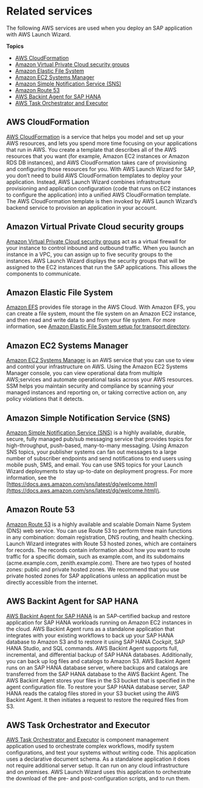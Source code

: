 # Related services<a name="related-services-sap"></a>

The following AWS services are used when you deploy an SAP application with AWS Launch Wizard\.

**Topics**
+ [AWS CloudFormation](#launch-wizard-sap-related-services-cloudformation)
+ [Amazon Virtual Private Cloud security groups](#launch-wizard-sap-related-services-vpc)
+ [Amazon Elastic File System](#launch-wizard-sap-related-services-efs)
+ [Amazon EC2 Systems Manager](#launch-wizard-sap-related-services-SSM)
+ [Amazon Simple Notification Service \(SNS\)](#launch-wizard-related-services-sns)
+ [Amazon Route 53](#launch-wizard-related-services-route53)
+ [AWS Backint Agent for SAP HANA](#launch-wizard-related-services-backint)
+ [AWS Task Orchestrator and Executor](#launch-wizard-related-services-ec2toe)

## AWS CloudFormation<a name="launch-wizard-sap-related-services-cloudformation"></a>

[AWS CloudFormation](https://docs.aws.amazon.com/AWSCloudFormation/latest/UserGuide/Welcome.html) is a service that helps you model and set up your AWS resources, and lets you spend more time focusing on your applications that run in AWS\. You create a template that describes all of the AWS resources that you want \(for example, Amazon EC2 instances or Amazon RDS DB instances\), and AWS CloudFormation takes care of provisioning and configuring those resources for you\. With AWS Launch Wizard for SAP, you don’t need to build AWS CloudFormation templates to deploy your application\. Instead, AWS Launch Wizard combines infrastructure provisioning and application configuration \(code that runs on EC2 instances to configure the application\) into a unified AWS CloudFormation template\. The AWS CloudFormation template is then invoked by AWS Launch Wizard’s backend service to provision an application in your account\.

## Amazon Virtual Private Cloud security groups<a name="launch-wizard-sap-related-services-vpc"></a>

[Amazon Virtual Private Cloud security groups](https://docs.aws.amazon.com/vpc/latest/userguide/VPC_SecurityGroups.html) act as a virtual firewall for your instance to control inbound and outbound traffic\. When you launch an instance in a VPC, you can assign up to five security groups to the instances\. AWS Launch Wizard displays the security groups that will be assigned to the EC2 instances that run the SAP applications\. This allows the components to communicate\.

## Amazon Elastic File System<a name="launch-wizard-sap-related-services-efs"></a>

[Amazon EFS](https://docs.aws.amazon.com//efs/latest/ug/whatisefs.htm) provides file storage in the AWS Cloud\. With Amazon EFS, you can create a file system, mount the file system on an Amazon EC2 instance, and then read and write data to and from your file system\. For more information, see [Amazon Elastic File System setup for transport directory](launch-wizard-sap-implementation.md#launch-wizard-sap-efs)\.

## Amazon EC2 Systems Manager<a name="launch-wizard-sap-related-services-SSM"></a>

[Amazon EC2 Systems Manager](https://docs.aws.amazon.com/systems-manager/latest/userguide/what-is-systems-manager.html) is an AWS service that you can use to view and control your infrastructure on AWS\. Using the Amazon EC2 Systems Manager console, you can view operational data from multiple AWS;services and automate operational tasks across your AWS resources\. SSM helps you maintain security and compliance by scanning your managed instances and reporting on, or taking corrective action on, any policy violations that it detects\.

## Amazon Simple Notification Service \(SNS\)<a name="launch-wizard-related-services-sns"></a>

[Amazon Simple Notification Service \(SNS\)](https://docs.aws.amazon.com/sns/latest/dg/welcome.html) is a highly available, durable, secure, fully managed pub/sub messaging service that provides topics for high\-throughput, push\-based, many\-to\-many messaging\. Using Amazon SNS topics, your publisher systems can fan out messages to a large number of subscriber endpoints and send notifications to end users using mobile push, SMS, and email\. You can use SNS topics for your Launch Wizard deployments to stay up\-to\-date on deployment progress\. For more information, see the [https://docs.aws.amazon.com/sns/latest/dg/welcome.html](https://docs.aws.amazon.com/sns/latest/dg/welcome.html)\.

## Amazon Route 53<a name="launch-wizard-related-services-route53"></a>

[Amazon Route 53](https://docs.aws.amazon.com/Route53/latest/DeveloperGuide/Welcome.html) is a highly available and scalable Domain Name System \(DNS\) web service\. You can use Route 53 to perform three main functions in any combination: domain registration, DNS routing, and health checking\. Launch Wizard integrates with Route 53 hosted zones, which are containers for records\. The records contain information about how you want to route traffic for a specific domain, such as example\.com, and its subdomains \(acme\.example\.com, zenith\.example\.com\)\. There are two types of hosted zones: public and private hosted zones\. We recommend that you use private hosted zones for SAP applications unless an application must be directly accessible from the internet\. 

## AWS Backint Agent for SAP HANA<a name="launch-wizard-related-services-backint"></a>

[AWS Backint Agent for SAP HANA](https://docs.aws.amazon.com/sap/latest/sap-hana/aws-backint-agent-what-is.html) is an SAP\-certified backup and restore application for SAP HANA workloads running on Amazon EC2 instances in the cloud\. AWS Backint Agent runs as a standalone application that integrates with your existing workflows to back up your SAP HANA database to Amazon S3 and to restore it using SAP HANA Cockpit, SAP HANA Studio, and SQL commands\. AWS Backint Agent supports full, incremental, and differential backup of SAP HANA databases\. Additionally, you can back up log files and catalogs to Amazon S3\. AWS Backint Agent runs on an SAP HANA database server, where backups and catalogs are transferred from the SAP HANA database to the AWS Backint Agent\. The AWS Backint Agent stores your files in the S3 bucket that is specified in the agent configuration file\. To restore your SAP HANA database server, SAP HANA reads the catalog files stored in your S3 bucket using the AWS Backint Agent\. It then initiates a request to restore the required files from S3\.

## AWS Task Orchestrator and Executor<a name="launch-wizard-related-services-ec2toe"></a>

[AWS Task Orchestrator and Executor](https://docs.aws.amazon.com/imagebuilder/latest/userguide/image-builder-component-manager.html) is component management application used to orchestrate complex workflows, modify system configurations, and test your systems without writing code\. This application uses a declarative document schema\. As a standalone application it does not require additional server setup\. It can run on any cloud infrastructure and on premises\. AWS Launch Wizard uses this application to orchestrate the download of the pre\- and post\-configuration scripts, and to run them\. 